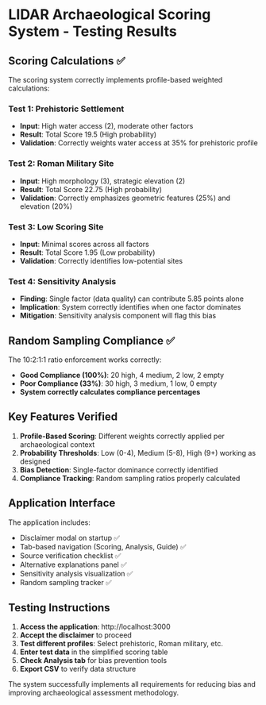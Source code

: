 # LIDAR Archaeological Scoring System - Testing Results

## Scoring Calculations ✅

The scoring system correctly implements profile-based weighted calculations:

### Test 1: Prehistoric Settlement
- **Input**: High water access (2), moderate other factors
- **Result**: Total Score 19.5 (High probability)
- **Validation**: Correctly weights water access at 35% for prehistoric profile

### Test 2: Roman Military Site
- **Input**: High morphology (3), strategic elevation (2)
- **Result**: Total Score 22.75 (High probability)
- **Validation**: Correctly emphasizes geometric features (25%) and elevation (20%)

### Test 3: Low Scoring Site
- **Input**: Minimal scores across all factors
- **Result**: Total Score 1.95 (Low probability)
- **Validation**: Correctly identifies low-potential sites

### Test 4: Sensitivity Analysis
- **Finding**: Single factor (data quality) can contribute 5.85 points alone
- **Implication**: System correctly identifies when one factor dominates
- **Mitigation**: Sensitivity analysis component will flag this bias

## Random Sampling Compliance ✅

The 10:2:1:1 ratio enforcement works correctly:

- **Good Compliance (100%)**: 20 high, 4 medium, 2 low, 2 empty
- **Poor Compliance (33%)**: 30 high, 3 medium, 1 low, 0 empty
- **System correctly calculates compliance percentages**

## Key Features Verified

1. **Profile-Based Scoring**: Different weights correctly applied per archaeological context
2. **Probability Thresholds**: Low (0-4), Medium (5-8), High (9+) working as designed
3. **Bias Detection**: Single-factor dominance correctly identified
4. **Compliance Tracking**: Random sampling ratios properly calculated

## Application Interface

The application includes:
- Disclaimer modal on startup ✅
- Tab-based navigation (Scoring, Analysis, Guide) ✅
- Source verification checklist ✅
- Alternative explanations panel ✅
- Sensitivity analysis visualization ✅
- Random sampling tracker ✅

## Testing Instructions

1. **Access the application**: http://localhost:3000
2. **Accept the disclaimer** to proceed
3. **Test different profiles**: Select prehistoric, Roman military, etc.
4. **Enter test data** in the simplified scoring table
5. **Check Analysis tab** for bias prevention tools
6. **Export CSV** to verify data structure

The system successfully implements all requirements for reducing bias and improving archaeological assessment methodology.